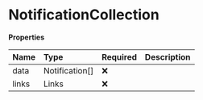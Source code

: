 # NotificationCollection

**Properties**

| Name  | Type           | Required | Description |
| :---- | :------------- | :------- | :---------- |
| data  | Notification[] | ❌       |             |
| links | Links          | ❌       |             |
